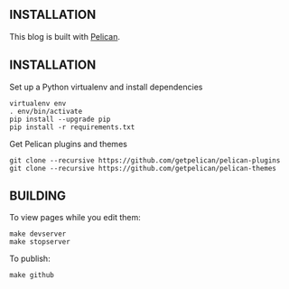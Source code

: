 INSTALLATION
------------

This blog is built with [Pelican](https://blog.getpelican.com/).

INSTALLATION
------------

Set up a Python virtualenv and install dependencies

	virtualenv env
	. env/bin/activate
	pip install --upgrade pip
	pip install -r requirements.txt

Get Pelican plugins and themes

	git clone --recursive https://github.com/getpelican/pelican-plugins
	git clone --recursive https://github.com/getpelican/pelican-themes

BUILDING
--------

To view pages while you edit them:

	make devserver
	make stopserver

To publish:

	make github
	
